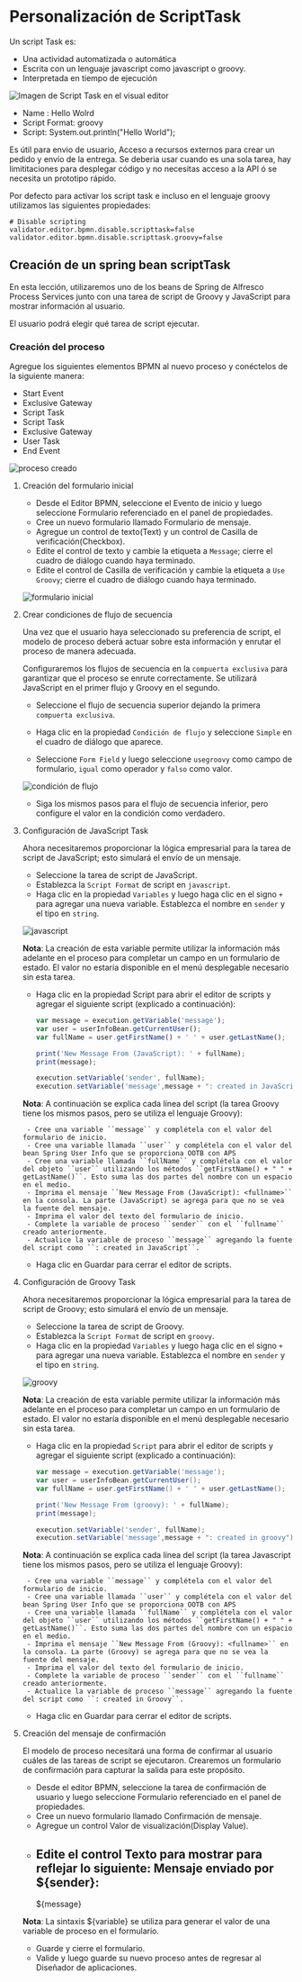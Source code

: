 # Personalización de ScriptTask

Un script Task es: 
- Una actividad automatizada o automática
- Escrita con un lenguaje javascript como javascript o groovy.
- Interpretada en tiempo de ejecución

![Imagen de Script Task en el visual editor](./img/scriptTaskUI.png)

- Name : Hello Wolrd
- Script Format: groovy
- Script: System.out.println("Hello World");

Es útil para envio de usuario, Acceso a recursos externos para crear un pedido y envío de la entrega. Se deberia usar cuando es una sola tarea, hay limititaciones para desplegar código y no necesitas acceso a la API ó se necesita un prototipo rápido.


Por defecto para activar los script task e incluso en el lenguaje groovy utilizamos las siguientes propiedades:

```properties
# Disable scripting
validator.editor.bpmn.disable.scripttask=false
validator.editor.bpmn.disable.scripttask.groovy=false
```

## Creación de un spring bean scriptTask

En esta lección, utilizaremos uno de los beans de Spring de Alfresco Process Services junto con una tarea de script de Groovy y JavaScript para mostrar información al usuario.

El usuario podrá elegir qué tarea de script ejecutar.


### Creación del proceso

Agregue los siguientes elementos BPMN al nuevo proceso y conéctelos de la siguiente manera:
- Start Event
- Exclusive Gateway
- Script Task
- Script Task
- Exclusive Gateway
- User Task
- End Event

![proceso creado](./img/SpringBeanInScriptTask.png)


1. Creación del formulario inicial
    
    - Desde el Editor BPMN, seleccione el Evento de inicio  y luego seleccione Formulario referenciado en el panel de propiedades.
    - Cree un nuevo formulario llamado Formulario de mensaje.
    - Agregue un control de texto(Text) y un control de Casilla de verificación(Checkbox).
    - Edite el control de texto y cambie la etiqueta a ``Message``; cierre el cuadro de diálogo cuando haya terminado.
    - Edite el control de Casilla de verificación y cambie la etiqueta a ``Use Groovy``; cierre el cuadro de diálogo cuando haya terminado.

    ![formulario inicial](./img/formInitial.png)


2. Crear condiciones de flujo de secuencia

    Una vez que el usuario haya seleccionado su preferencia de script, el modelo de proceso deberá actuar sobre esta información y enrutar el proceso de manera adecuada.

    Configuraremos los flujos de secuencia en la ``compuerta exclusiva`` para garantizar que el proceso se enrute correctamente. Se utilizará JavaScript en el primer flujo y Groovy en el segundo.

    - Seleccione el flujo de secuencia superior dejando la primera ``compuerta exclusiva``.

    - Haga clic en la propiedad ``Condición de flujo`` y seleccione ``Simple`` en el cuadro de diálogo que aparece.

    - Seleccione ``Form Field`` y luego seleccione ``usegroovy`` como campo de formulario, ``igual`` como operador y ``falso`` como valor.

    ![condición de flujo](./img/condicionFlujo.png)

    - Siga los mismos pasos para el flujo de secuencia inferior, pero configure el valor en la condición como verdadero.


3. Configuración de JavaScript Task

    Ahora necesitaremos proporcionar la lógica empresarial para la tarea de script de JavaScript; esto simulará el envío de un mensaje.

    - Seleccione la tarea de script de JavaScript.
    - Establezca la ``Script Format`` de script en ``javascript``.
    - Haga clic en la propiedad ``Variables`` y luego haga clic en el signo ``+`` para agregar una nueva variable. Establezca el nombre en ``sender`` y el tipo en ``string``.

    ![javascript](./img/javascriptST.png)

    **Nota**: La creación de esta variable permite utilizar la información más adelante en el proceso para completar un campo en un formulario de estado. El valor no estaría disponible en el menú desplegable necesario sin esta tarea.


    - Haga clic en la propiedad Script para abrir el editor de scripts y agregar el siguiente script (explicado a continuación):
        ```javascript
        var message = execution.getVariable('message');
        var user = userInfoBean.getCurrentUser();
        var fullName = user.getFirstName() + ' ' + user.getLastName();

        print('New Message From (JavaScript): ' + fullName);
        print(message);

        execution.setVariable('sender', fullName);
        execution.setVariable('message',message + ": created in JavaScript")
        ```
    
    **Nota**: A continuación se explica cada línea del script (la tarea Groovy tiene los mismos pasos, pero se utiliza el lenguaje Groovy):

        - Cree una variable ``message`` y complétela con el valor del formulario de inicio.
        - Cree una variable llamada ``user`` y complétela con el valor del bean Spring User Info que se proporciona OOTB con APS
        - Cree una variable llamada ``fullName`` y complétela con el valor del objeto ``user`` utilizando los métodos ``getFirstName() + " " + getLastName()``. Esto suma las dos partes del nombre con un espacio en el medio.
        - Imprima el mensaje ``New Message From (JavaScript): <fullname>`` en la consola. La parte (JavaScript) se agrega para que no se vea la fuente del mensaje.
        - Imprima el valor del texto del formulario de inicio.
        - Complete la variable de proceso ``sender`` con el ``fullname`` creado anteriormente.
        - Actualice la variable de proceso ``message`` agregando la fuente del script como ``: created in JavaScript``.

    - Haga clic en Guardar para cerrar el editor de scripts.


4. Configuración de Groovy Task

    Ahora necesitaremos proporcionar la lógica empresarial para la tarea de script de Groovy; esto simulará el envío de un mensaje.

    - Seleccione la tarea de script de Groovy.
    - Establezca la ``Script Format`` de script en ``groovy``.
    - Haga clic en la propiedad ``Variables`` y luego haga clic en el signo ``+`` para agregar una nueva variable. Establezca el nombre en ``sender`` y el tipo en ``string``.

    ![groovy](./img/groovyST.png)

    **Nota**: La creación de esta variable permite utilizar la información más adelante en el proceso para completar un campo en un formulario de estado. El valor no estaría disponible en el menú desplegable necesario sin esta tarea.


    - Haga clic en la propiedad ``Script`` para abrir el editor de scripts y agregar el siguiente script (explicado a continuación):
        ```groovy
        var message = execution.getVariable('message');
        var user = userInfoBean.getCurrentUser();
        var fullName = user.getFirstName() + ' ' + user.getLastName();

        print('New Message From (groovy): ' + fullName);
        print(message);

        execution.setVariable('sender', fullName);
        execution.setVariable('message',message + ": created in groovy")
        ```
    
    **Nota**: A continuación se explica cada línea del script (la tarea Javascript tiene los mismos pasos, pero se utiliza el lenguaje Groovy):

        - Cree una variable ``message`` y complétela con el valor del formulario de inicio.
        - Cree una variable llamada ``user`` y complétela con el valor del bean Spring User Info que se proporciona OOTB con APS
        - Cree una variable llamada ``fullName`` y complétela con el valor del objeto ``user`` utilizando los métodos ``getFirstName() + " " + getLastName()``. Esto suma las dos partes del nombre con un espacio en el medio.
        - Imprima el mensaje ``New Message From (Groovy): <fullname>`` en la consola. La parte (Groovy) se agrega para que no se vea la fuente del mensaje.
        - Imprima el valor del texto del formulario de inicio.
        - Complete la variable de proceso ``sender`` con el ``fullname`` creado anteriormente.
        - Actualice la variable de proceso ``message`` agregando la fuente del script como ``: created in Groovy``.

    - Haga clic en Guardar para cerrar el editor de scripts.

5. Creación del mensaje de confirmación

    El modelo de proceso necesitará una forma de confirmar al usuario cuáles de las tareas de script se ejecutaron. Crearemos un formulario de confirmación para capturar la salida para este propósito.

    - Desde el editor BPMN, seleccione la tarea de confirmación de usuario y luego seleccione Formulario referenciado en el panel de propiedades.
    - Cree un nuevo formulario llamado Confirmación de mensaje.
    - Agregue un control Valor de visualización(Display Value).
    - Edite el control Texto para mostrar para reflejar lo siguiente:
        Mensaje enviado por ${sender}:
        ---
        ${message}

    **Nota**: La sintaxis ${variable} se utiliza para generar el valor de una variable de proceso en el formulario.

    - Guarde y cierre el formulario.
    - Valide y luego guarde su nuevo proceso antes de regresar al Diseñador de aplicaciones.

    